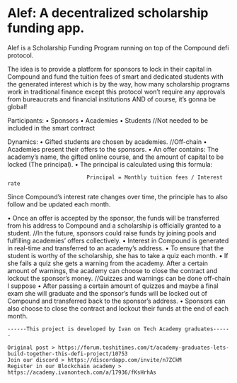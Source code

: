 # Alef: A decentralized scholarship funding app.
Alef is a Scholarship Funding Program running on top of the Compound defi protocol.

The idea is to provide a platform for sponsors to lock in their capital in Compound and fund the tuition fees of smart and dedicated students with the generated interest which is by the way, how many scholarship programs work in traditional finance except this protocol won’t require any approvals from bureaucrats and financial institutions AND of course, it’s gonna be global!

Participants:
• Sponsors
• Academies
• Students //Not needed to be included in the smart contract

Dynamics:
• Gifted students are chosen by academies. //Off-chain
• Academies present their offers to the sponsors.
• An offer contains: The academy’s name, the gifted online course, and the amount of capital to be locked (The principal).
• The principal is calculated using this formula:

                             Principal = Monthly tuition fees / Interest rate
Since Compound’s interest rate changes over time, the principle has to also follow and be updated each month.

• Once an offer is accepted by the sponsor, the funds will be transferred from his address to Compound and a scholarship is officially granted to a student. //In the future, sponsors could raise funds by joining pools and fulfilling academies’ offers collectively.
• Interest in Compound is generated in real-time and transferred to an academy’s address.
• To ensure that the student is worthy of the scholarship, she has to take a quiz each month.
• If she fails a quiz she gets a warning from the academy. After a certain amount of warnings, the academy can choose to close the contract and lockout the sponsor’s money. //Quizzes and warnings can be done off-chain I suppose
• After passing a certain amount of quizzes and maybe a final exam she will graduate and the sponsor’s funds will be locked out of Compound and transferred back to the sponsor’s address.
• Sponsors can also choose to close the contract and lockout their funds at the end of each month.
    
    
    
    
    ------This project is developed by Ivan on Tech Academy graduates------
    
    Original post > https://forum.toshitimes.com/t/academy-graduates-lets-build-together-this-defi-project/10753
    Join our discord > https://discordapp.com/invite/n7ZCkM
    Register in our Blockchain academy > https://academy.ivanontech.com/a/17936/fKsHrhAs
    
    
    
    
    
